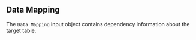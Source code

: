 ## Data Mapping

The `Data Mapping` input object contains dependency information about the target table.
